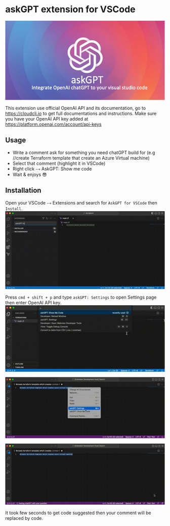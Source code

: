 # askGPT extension for VSCode

![askGPT for VSCode](images/banner.png?raw=true "askGPT")

This extension use official OpenAI API and its documentation, go to https://cloudcli.io to get full documentations and instructions.
Make sure you have your OpenAI API key added at https://platform.openai.com/account/api-keys

## Usage
- Write a comment ask for something you need chatGPT build for (e.g //create Terraform template that create an Azure Virtual machine)
- Select that comment (highlight it in VSCode)
- Right click ⤍ AskGPT: Show me code
- Wait & enjoys 😎

## Installation
Open your VSCode ⤍ Extensions and search for ```AskGPT for VSCode``` then ```Install```.
![Installation](images/install.gif)

Press ```cmd + shift + p``` and type ```askGPT: Settings``` to open Settings page then enter OpenAI API key.
![Installation](images/settings.gif)

![ask](images/ask_code.gif)

![ask](images/result.gif)

It took few seconds to get code suggested then your comment will be replaced by code.